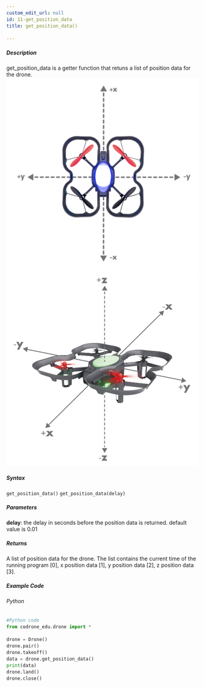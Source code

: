 ```yaml
---
custom_edit_url: null
id: 11-get_position_data
title: get_position_data()

---
```


##### Description

get_position_data is a getter function that retuns a list of position data for the drone.
![top down image](topdown_xy.png)
![xyz image](xyz.jpg)


##### Syntax
```get_position_data()```
```get_position_data(delay)```


##### Parameters
**delay**: the delay in seconds before the position data is returned. default value is 0.01

##### Returns

A list of position data for the drone. The list contains the current time of the running program [0], x position data [1], y position data [2], z position data [3].

##### Example Code
###### Python
```python
#Python code
from codrone_edu.drone import *

drone = Drone()
drone.pair()
drone.takeoff()
data = drone.get_position_data()
print(data)
drone.land()
drone.close()
```